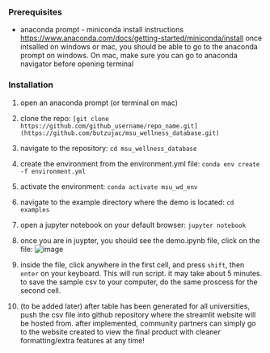 ### Prerequisites
- anaconda prompt - miniconda install instructions
 https://www.anaconda.com/docs/getting-started/miniconda/install
once intsalled on windows or mac, you should be able to go to the anaconda prompt on windows. On mac, make sure you can go to anaconda navigator before opening terminal

### Installation 
1. open an anaconda prompt (or terminal on mac)
2. clone the repo:
	`[git clone https://github.com/github_username/repo_name.git](https://github.com/butzujac/msu_wellness_database.git)`
3. navigate to the repository: 
	`cd msu_wellness_database`
4. create the environment from the environment.yml file:
	`conda env create -f environment.yml`
5. activate the environment:
	`conda activate msu_wd_env`
6. navigate to the example directory where the demo is located:
	`cd examples`
7. open a jupyter notebook on your default browser:
	`jupyter notebook`
8. once you are in juypter, you should see the demo.ipynb file, click on the file:
![image](https://github.com/user-attachments/assets/bb48511b-0f7b-4c21-9535-386f6d461c7f)

9. inside the file, click anywhere in the first cell, and press `shift`, then `enter` on your keyboard. This will run script. it may take about 5 minutes. to save the sample csv to your computer, do the same proscess for the second cell. 
10. (to be added later) after table has been generated for all universities, push the csv file into github repository where the streamlit website will be hosted from. after implemented, community partners can simply go to the website created to view the final product with cleaner formatting/extra features at any time!
